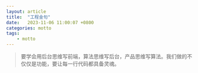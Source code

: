 ```yaml
---
layout: article
title:  "工程金句"
date:   2023-11-06 11:00:07 +0800
categories: motto
tags: 
    - motto
---
```


> 
> 要学会用后台思维写前端，算法思维写后台，产品思维写算法。我们做的不仅仅是功能，要让每一行代码都具备灵魂。
> 
